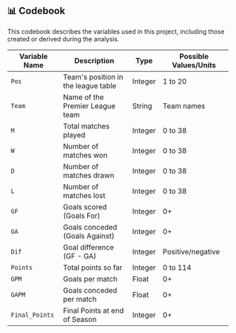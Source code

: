 ## 📊 Codebook

This codebook describes the variables used in this project, including those created or derived during the analysis.

| Variable Name    | Description                          | Type    | Possible Values/Units |
|-----------------|--------------------------------------|---------|---------------------|
| `Pos`           | Team's position in the league table  | Integer | 1 to 20             |
| `Team`          | Name of the Premier League team      | String  | Team names          |
| `M`             | Total matches played                 | Integer | 0 to 38             |
| `W`             | Number of matches won                | Integer | 0 to 38             |
| `D`             | Number of matches drawn              | Integer | 0 to 38             |
| `L`             | Number of matches lost               | Integer | 0 to 38             |
| `GF`            | Goals scored (Goals For)             | Integer | 0+                  |
| `GA`            | Goals conceded (Goals Against)       | Integer | 0+                  |
| `Dif`           | Goal difference (GF - GA)            | Integer | Positive/negative   |
| `Points`        | Total points so far                  | Integer | 0 to 114            |
| `GPM`           | Goals per match                      | Float   | 0+                  |
| `GAPM`          | Goals conceded per match             | Float   | 0+                  |
| `Final_Points`  | Final Points at end of Season        | Integer | 0+                  |
